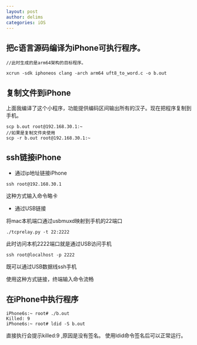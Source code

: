 ```yaml
---
layout: post
author: delims
categories: iOS
---
```


## 把c语言源码编译为iPhone可执行程序。

```
//此时生成的是arm64架构的目标程序。

xcrun -sdk iphoneos clang -arch arm64 uft8_to_word.c -o b.out

```
## 复制文件到iPhone

上面我编译了这个小程序，功能提供编码区间输出所有的汉子。现在把程序复制到手机。

```
scp b.out root@192.168.30.1:~
//如果是复制文件夹使用
scp -r b.out root@192.168.30.1:~

```
## ssh链接iPhone

- 通过ip地址链接iPhone

```
ssh root@192.168.30.1
```
这种方式输入命令略卡

- 通过USB链接

将mac本机端口通过usbmuxd映射到手机的22端口

```
./tcprelay.py -t 22:2222

```

此时访问本机2222端口就是通过USB访问手机

```
ssh root@localhost -p 2222
```

既可以通过USB数据线ssh手机

使用这种方式链接，终端输入命令流畅

## 在iPhone中执行程序

```
iPhone6s:~ root# ./b.out 
Killed: 9
iPhone6s:~ root# ldid -S b.out

```
直接执行会提示killed:9 ,原因是没有签名。
使用ldid命令签名后可以正常运行。




